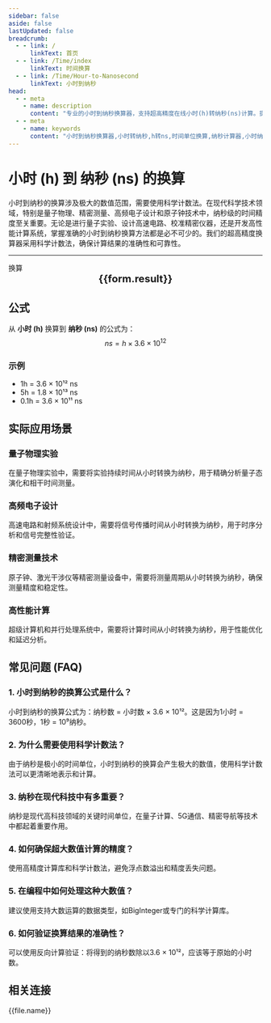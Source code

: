 ```yaml
---
sidebar: false
aside: false
lastUpdated: false
breadcrumb:
  - - link: /
      linkText: 首页
  - - link: /Time/index
      linkText: 时间换算
  - - link: /Time/Hour-to-Nanosecond
      linkText: 小时到纳秒
head:
  - - meta
    - name: description
      content: "专业的小时到纳秒换算器，支持超高精度在线小时(h)转纳秒(ns)计算。提供详细换算公式、实际应用场景和常见问题解答，适用于量子物理、精密测量、高频电子等领域的超精密时间单位转换需求。"
  - - meta
    - name: keywords
      content: "小时到纳秒换算器,小时转纳秒,h转ns,时间单位换算,纳秒计算器,小时纳秒转换,在线时间换算,量子物理计算,精密测量工具,高频电子设计,超精密时间转换,时间换算公式,小时单位,纳秒单位,科学计算器"
---
```

# 小时 (h) 到 纳秒 (ns) 的换算

小时到纳秒的换算涉及极大的数值范围，需要使用科学计数法。在现代科学技术领域，特别是量子物理、精密测量、高频电子设计和原子钟技术中，纳秒级的时间精度至关重要。无论是进行量子实验、设计高速电路、校准精密仪器，还是开发高性能计算系统，掌握准确的小时到纳秒换算方法都是必不可少的。我们的超高精度换算器采用科学计数法，确保计算结果的准确性和可靠性。

---
<script setup>
import { onMounted, reactive, inject, ref } from 'vue'
import { NButton,NForm ,NFormItem,NInput,NInputNumber,NSelect,NCard,useMessage,NGrid ,NGi  } from 'naive-ui'
import { defineClientComponent } from 'vitepress'
import { Time } from '../files';

const convert = inject('convert')
const seoKey = [
  '时分等于秒的单位',
  '秒转换',
  '秒的符号',
  '小时单位',
  '小时的单位',
  '时间符号',
  '秒换算小时',
  'hours什么意思',
  '分钟的单位',
  'h是什么单位',
  '时间计算器 小时',
  '时间换算单位',
  '时间单位转换',
  'hr是什么单位',
  '时间换算器在线使用',
  '时分秒符号',
  '小时的英文',
  '小时英文',
  '秒的单位换算',
  '分秒符号',
  '分钟单位',
  '时间单位换算',
  '时间转换器',
  '分钟缩写',
  '时间换算',
  '分钟',
  '秒',
  'hour',
  'hours'
]
const form = reactive({
  number: null,
  result: '',
  title: '小时到纳秒换算器'
})

const convertHandler = () => {
  if (form.number !== null && !isNaN(form.number)) {
    const convertedValue = parseFloat(form.number) * 3600000000000
    form.result = `${form.number}h = ${convertedValue.toFixed(0)}ns`
  } else {
    form.result = '请输入有效的数值。'
  }
}
</script>

<n-form size="large" :model="form">
  <n-form-item label="小时 (h)">
    <n-input-number v-model:value="form.number" placeholder="输入小时" style="width: 100%" />
  </n-form-item>
  <n-form-item>
    <n-button type="info" @click="convertHandler" block>换算</n-button>
  </n-form-item>
</n-form>

<n-card :title="form.title" embedded :bordered="false" hoverable segmented>
  <div style="text-align:center;font-size:20px;">
    <strong>{{form.result}}</strong>
  </div>
  <template #footer>
    <div style="display: flex; flex-wrap: wrap; gap: 8px; justify-content: center;">
      <span v-for="keyword in seoKey" :key="keyword" style="background: #f0f0f0; padding: 4px 8px; border-radius: 4px; font-size: 12px; color: #666;">
        {{keyword}}
      </span>
    </div>
  </template>
</n-card>

## 公式

从 **小时 (h)** 换算到 **纳秒 (ns)** 的公式为：
$$ ns = h \times 3.6 \times 10^{12} $$

### 示例
- 1h = 3.6 × 10¹² ns
- 5h = 1.8 × 10¹³ ns
- 0.1h = 3.6 × 10¹¹ ns

## 实际应用场景

### 量子物理实验
在量子物理实验中，需要将实验持续时间从小时转换为纳秒，用于精确分析量子态演化和相干时间测量。

### 高频电子设计
高速电路和射频系统设计中，需要将信号传播时间从小时转换为纳秒，用于时序分析和信号完整性验证。

### 精密测量技术
原子钟、激光干涉仪等精密测量设备中，需要将测量周期从小时转换为纳秒，确保测量精度和稳定性。

### 高性能计算
超级计算机和并行处理系统中，需要将计算时间从小时转换为纳秒，用于性能优化和延迟分析。

## 常见问题 (FAQ)

### 1. 小时到纳秒的换算公式是什么？
小时到纳秒的换算公式为：纳秒数 = 小时数 × 3.6 × 10¹²。这是因为1小时 = 3600秒，1秒 = 10⁹纳秒。

### 2. 为什么需要使用科学计数法？
由于纳秒是极小的时间单位，小时到纳秒的换算会产生极大的数值，使用科学计数法可以更清晰地表示和计算。

### 3. 纳秒在现代科技中有多重要？
纳秒是现代高科技领域的关键时间单位，在量子计算、5G通信、精密导航等技术中都起着重要作用。

### 4. 如何确保超大数值计算的精度？
使用高精度计算库和科学计数法，避免浮点数溢出和精度丢失问题。

### 5. 在编程中如何处理这种大数值？
建议使用支持大数运算的数据类型，如BigInteger或专门的科学计算库。

### 6. 如何验证换算结果的准确性？
可以使用反向计算验证：将得到的纳秒数除以3.6 × 10¹²，应该等于原始的小时数。
## 相关连接
<n-grid x-gap="12" :cols="2">
  <n-gi v-for="(file, index) in Time" :key="index">
    <n-button
      text
      tag="a"
      :href="file.path"
      type="info"
    >
      {{file.name}}
    </n-button>
  </n-gi>
</n-grid>